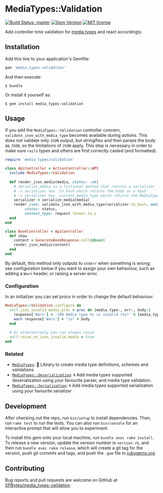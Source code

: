 # MediaTypes::Validation

[![Build Status: master](https://travis-ci.com/XPBytes/media_types-validation.svg)](https://travis-ci.com/XPBytes/media_types-validation)
[![Gem Version](https://badge.fury.io/rb/media_types-validation.svg)](https://badge.fury.io/rb/media_types-validation)
[![MIT license](http://img.shields.io/badge/license-MIT-brightgreen.svg)](http://opensource.org/licenses/MIT)

Add controller time validation for [media types](https://github.com/SleeplessByte/media_types-ruby) and react accordingly.

## Installation

Add this line to your application's Gemfile:

```ruby
gem 'media_types-validation'
```

And then execute:

    $ bundle

Or install it yourself as:

    $ gem install media_types-validation

## Usage

If you add the `MediaTypes::Validation` controller concern, `validate_json_with_media_type` becomes available during
actions. This does _not_ validate only `JSON` output, but stringifies and then parses the body as `JSON`, so the 
limitations of `JSON` apply. This step is necessary in order to make sure `rails` types and others are first correctly
casted (and formatted).

```ruby
require 'media_types/validation'

class ApiController < ActionController::API
  include MediaTypes::Validation
  
  def render_json_media(media, status: :ok)
    # serialize_media is a fictional method that returns a serializer
    # -> serializer has .to_hash which returns the body as a hash
    # -> serializer has .current_media_type which returns the MediaType::Constructable for the current state
    serializer = serialize_media(media)
    render json: validate_json_with_media_type(serializer.to_hash, media_type: serializer.current_media_type),
         status: status,
         content_type: request.format.to_s
  end
end

class BookController < ApiController
  def show
    content = GenerateBookResponse.call(@book)
    render_json_media(content)
  end
end
```

By default, this method only outputs to `stderr` when something is wrong; see configuration below if you want to assign
your own behaviour, such as adding a `Warn` header, or raising a server error.

### Configuration

In an initializer you can set procs in order to change the default behaviour:

```ruby
MediaTypes::Validation.configure do
  self.json_invalid_media_proc = proc do |media_type:, err:, body:| 
    response['Warn'] = '199 media type %s is invalid (%s)' % [media_type, err]
    warn response['Warn'] + "\n" + body
  end
  
  # Or alternatively you can always raise
  self.raise_on_json_invalid_media = true
end
```

### Related

- [`MediaTypes`](https://github.com/SleeplessByte/media-types-ruby): :gem: Library to create media type definitions, schemes and validations
- [`MediaTypes::Deserialization`](https://github.com/XPBytes/media_types-deserialization): :cyclone: Add media types supported deserialization using your favourite parser, and media type validation.
- [`MediaTypes::Serialization`](https://github.com/XPBytes/media_types-serialization): :cyclone: Add media types supported serialization using your favourite serializer

## Development

After checking out the repo, run `bin/setup` to install dependencies. Then, run `rake test` to run the tests. You can
also run `bin/console` for an interactive prompt that will allow you to experiment.

To install this gem onto your local machine, run `bundle exec rake install`. To release a new version, update the
version number in `version.rb`, and then run `bundle exec rake release`, which will create a git tag for the version,
push git commits and tags, and push the `.gem` file to [rubygems.org](https://rubygems.org).

## Contributing

Bug reports and pull requests are welcome on GitHub at [XPBytes/media_types-validation](https://github.com/XPBytes/media_types-validation).
